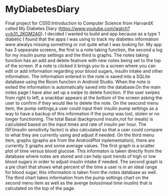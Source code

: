 # MyDiabetesDiary
Final project for CS50:Introduction to Computer Science from HarvardX called My Diabetes Diary (https://www.youtube.com/watch?v=b31_2KGM2A0). 
I decided I wanted to build and app because as a type 1 diabetic I found that the apps 
I was using to track my diabetes information were alwalys missing something or not quite what I was looking for. My app has 3 sepearate screens, 
the first is a note taking function, the second a log for my insulin pump settings and the third is graphs. The notes taking function has an add 
and delete featrure with new notes being set to the top of the screen. If a note is clicked it brings you to a screen where you can edit or add 
information regarding your blood sugars, insulin intake and other information. The information entered in the note is saved into a SQLite database 
using the Room function in Android Studio. When the note is exited the information is automatically saved into the database.On the main notes page
I have also set up a swipe to delete function. If the user swipes from right to left, a snackbar appears at the bottom of the screen asking the user
to confirm if they would like to delete the note. On the sescond menu item, the pump settings,a user could input their insulin pump settings as a 
way to have a backup of this information if the pump was lost, stolen or no longer functioning. The total Basal (background insulin,not for meals) 
is calculated based on the input times and rate of insulin per hour. The ISF(insulin sensitivity factor) is also calculated so that a user could 
compare to what they are currently using and adjust if needed. On the third menu item, graphs (graphs are from the AndroidPlot inplementation), there
are currently 3 graphs and some average values. The first graph is a scatter plot of time versus blood glucose. This informaton is taken directly
from the database where notes are stored and can help spot trends of high or low blood sugars in order to adjust insulin intake if needed. 
The second graph is a pie chart that shows what percent of the time a user is in an ideal range for blood sugar, this information is taken from 
the notes database as well. The third chart takes information from the pump settings chart on the second menu item as well as the averge 
bolus(meal time inuslin) that is calculated on the top of the page.
